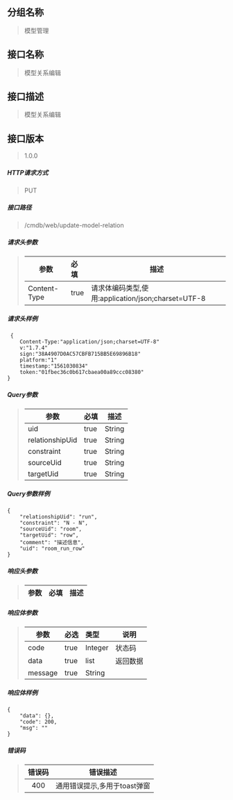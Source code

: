 ## 分组名称
> 模型管理

## 接口名称
> 模型关系编辑

## 接口描述
> 模型关系编辑

## 接口版本

> 1.0.0

##### HTTP请求方式

> PUT

##### 接口路径
> /cmdb/web/update-model-relation

##### 请求头参数
> | 参数       | 必填 | 描述            |
> | ---------- | :--- |  --------------- |
> | Content-Type |true|请求体编码类型,使用:application/json;charset=UTF-8|

##### 请求头样例
```
 {
    Content-Type:"application/json;charset=UTF-8"
    v:"1.7.4"
    sign:"38A4907D0AC57CBFB715BB5E69896B18"
    platform:"1"
    timestamp:"1561030834"
    token:"01fbec36c0b617cbaea00a89ccc08380"
}
```

##### Query参数
> | 参数       | 必填 | 描述            |
> | ---------- | :--- |  --------------- |
> | uid |true|String|模型分组唯一标识|
> | relationshipUid |true|String|关系类型|
> | constraint |true|String|源 - 目标约束|
> | sourceUid |true|String|源模型|
> | targetUid |true|String|目标模型|

##### Query参数样例
```
{
    "relationshipUid": "run",
    "constraint": "N - N",
    "sourceUid": "room",
    "targetUid": "row",
    "comment": "描述信息",
    "uid": "room_run_row"
}
```

##### 响应头参数
> | 参数       | 必填 | 描述            |
> | ---------- | :--- |  --------------- |

##### 响应体参数
> | 参数       | 必选 | 类型 | 说明            |
> | ---------- | :--- | :--- | --------------- |
> | code |true|Integer|状态码|
> | data |true|list|返回数据|
> | message |true|String| |


##### 响应体样例
```
{
    "data": {},
    "code": 200,
    "msg": ""
}
```
##### 错误码
> | 错误码      |错误描述|
> | :----------: | :---------------: |
> | 400 |通用错误提示,多用于toast弹窗|